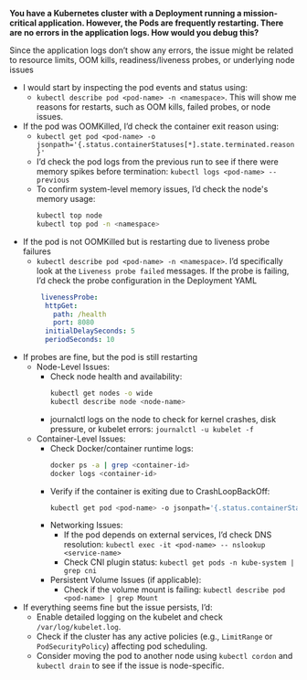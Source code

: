 **You have a Kubernetes cluster with a Deployment running a mission-critical application. However, the Pods are frequently restarting. There are no errors in the application logs. How would you debug this?**    

Since the application logs don’t show any errors, the issue might be related to resource limits, OOM kills, readiness/liveness probes, or underlying node issues
- I would start by inspecting the pod events and status using:
  - `kubectl describe pod <pod-name> -n <namespace>`. This will show me reasons for restarts, such as OOM kills, failed probes, or node issues.
- If the pod was OOMKilled, I’d check the container exit reason using:
  - `kubectl get pod <pod-name> -o jsonpath='{.status.containerStatuses[*].state.terminated.reason}'`
  - I’d check the pod logs from the previous run to see if there were memory spikes before termination: `kubectl logs <pod-name> --previous`
  - To confirm system-level memory issues, I’d check the node's memory usage:
    ```bash
    kubectl top node
    kubectl top pod -n <namespace>
    ```
- If the pod is not OOMKilled but is restarting due to liveness probe failures
  - `kubectl describe pod <pod-name> -n <namespace>`. I’d specifically look at the `Liveness probe failed` messages. If the probe is failing, I’d check the probe configuration in the Deployment YAML
    ```yaml
     livenessProbe:
      httpGet:
        path: /health
        port: 8080
      initialDelaySeconds: 5
      periodSeconds: 10
    ```
- If probes are fine, but the pod is still restarting
  - Node-Level Issues:
    - Check node health and availability:
      ```bash
      kubectl get nodes -o wide
      kubectl describe node <node-name>
      ```
    - journalctl logs on the node to check for kernel crashes, disk pressure, or kubelet errors: `journalctl -u kubelet -f`
  - Container-Level Issues:
    - Check Docker/container runtime logs:
      ```bash
      docker ps -a | grep <container-id>
      docker logs <container-id>
      ```
    - Verify if the container is exiting due to CrashLoopBackOff:
      ```bash
      kubectl get pod <pod-name> -o jsonpath='{.status.containerStatuses[*].state.waiting.reason}'
      ```
    - Networking Issues:
      - If the pod depends on external services, I’d check DNS resolution: `kubectl exec -it <pod-name> -- nslookup <service-name>`
      - Check CNI plugin status: `kubectl get pods -n kube-system | grep cni`
    - Persistent Volume Issues (if applicable):
      - Check if the volume mount is failing: `kubectl describe pod <pod-name> | grep Mount`
- If everything seems fine but the issue persists, I’d:
  - Enable detailed logging on the kubelet and check `/var/log/kubelet.log`.
  - Check if the cluster has any active policies (e.g., `LimitRange` or `PodSecurityPolicy`) affecting pod scheduling.
  - Consider moving the pod to another node using `kubectl cordon` and `kubectl drain` to see if the issue is node-specific.
